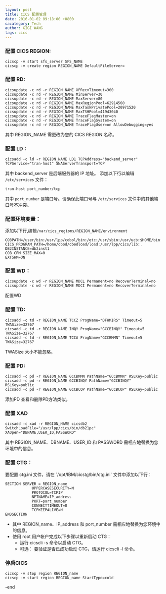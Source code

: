 ```yaml
---
layout: post
title: CICS 配置管理
date: 2016-01-02 09:18:00 +0800
cacategory: Tech
author: GIGI WANG
tags: cics
---
```


<h3>配置 CICS REGION:</h3>

	cicscp -v start sfs_server SFS_NAME	
	cicscp -v create region REGION_NAME DefaultFileServer=

<h3>配置 RD:</h3>

	cicsupdate -c rd -r REGION_NAME XPRecvTimeout=300 
	cicsupdate -c rd -r REGION_NAME MinServer=30 
	cicsupdate -c rd -r REGION_NAME MaxServer=80 
	cicsupdate -c rd -r REGION_NAME MaxRegionPool=62914560 
	cicsupdate -c rd -r REGION_NAME MaxTaskPrivatePool=20971520 
	cicsupdate -c rd -r REGION_NAME MaxTSHPool=41943040
	cicsupdate -c rd -r REGION_NAME TraceFlagMaster=on 
	cicsupdate -c rd -r REGION_NAME TraceFlagSystem=on 
	cicsupdate -c rd -r REGION_NAME TraceFlagUser=on AllowDebugging=yes

其中 REGION_NAME 需更改为您的 CICS REGION 名称。

<h3>配置 LD：</h3>

	cicsadd -c ld -r REGION_NAME LD1 TCPAddress="backend_server" TCPService="tran-host" SNAServerTransport=TCP

其中 backend_server 是后端服务器的 IP 地址。
添加以下行以编辑 `/etc/services` 文件：

	tran-host port_number/tcp

其中 `port_number` 是端口号。请确保此端口号与 `/etc/services` 文件中的其他端口号不冲突。

<h3>配置环境变量：</h3>

添加以下行,编辑<code>/var/cics_regions/REGION_NAME/environment</code>

	COBPATH=/user/bin:/usr/lpp/cobol/bin:/etc:/usr/sbin:/usr/ucb:$HOME/bin:/usr/bin/X11
	CICS_PROGRAM_PATH=/home/cbod/cbodload/load:/usr/lpp/cics/lib:.
	DB2INSTANCE=db2inst1
	COB_CPM_SIZE_MAX=0
	EXTSHM=ON

<h3>配置 WD：</h3>
  

	cicsupdate -c wd -r REGION_NAME MDCL Permanent=no RecoverTerminal=no
	cicsupdate -c wd -r REGION_NAME MDCI Permanent=no RecoverTerminal=no
配置WD

<h3>配置 TD:</h3>

	cicsadd -c td -r REGION_NAME TCCZ ProgName="DFHMIRS" Timeout=5 TWASize=32767
	cicsadd -c td -r REGION_NAME INQY ProgName="GCCBINQY" Timeout=5 TWASize=32767
	cicsadd -c td -r REGION_NAME TCCA ProgName="GCCBMMN" Timeout=5 TWASize=32767
TWASize 大小不能忽略。

<h3>配置 PD:</h3>

	cicsadd -c pd -r REGION_NAME GCCBMMN PathName="GCCBMMN" RSLKey=public
	cicsadd -c pd -r REGION_NAME GCCBINQY PathName="GCCBINQY" RSLKey=public
	cicsadd -c pd -r REGION_NAME GCCBCOP PathName="GCCBCOP" RSLKey=public
添加PD 查看和删除PD方法类似。


<h3>配置 XAD</h3>

	cicsadd -c xad -r REGION_NAME cicsdb2 SwitchLoadFile="/usr/lpp/cics/bin/db21pc" XAOpen="DBNAME,USER_ID,PASSWORD"

其中 REGION_NAME、DBNAME、USER_ID 和 PASSWORD 需相应地替换为您环境中的信息。

<h3>配置 CTG：</h3>
要配置 ctg.ini 文件，请在 `/opt/IBM/cicstg/bin/ctg.ini` 文件中添加以下行：

	SECTION SERVER = REGION_name
                UPPERCASESECURITY=N
                PROTOCOL=TCPIP
                NETNAME=IP_address
                PORT=port_number
                CONNECTTIMEOUT=0
                TCPKEEPALIVE=N
	ENDSECTION

- 其中 REGION_name、IP_address 和 port_number 需相应地替换为您环境中的信息。
- 使用 root 用户帐户完成以下步骤以重新启动 CTG：
    - 运行 cicscli -s 命令以启动 CTG。
    - 可选： 要验证是否已成功启动 CTG，请运行 cicscli -l 命令。

<h3>停启CICS</h3>

	cicscp -v stop region REGION_name
	cicscp -v start region REGION_name StartType=cold
	
-end



